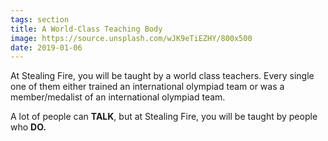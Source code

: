 ```yaml
---
tags: section
title: A World-Class Teaching Body
image: https://source.unsplash.com/wJK9eTiEZHY/800x500
date: 2019-01-06
---
```


At Stealing Fire, you will be taught by a world class teachers. Every single one of them either trained an international olympiad team or was a member/medalist of an international olympiad team.

A lot of people can **TALK**, but at Stealing Fire, you will be taught by people who **DO.**
